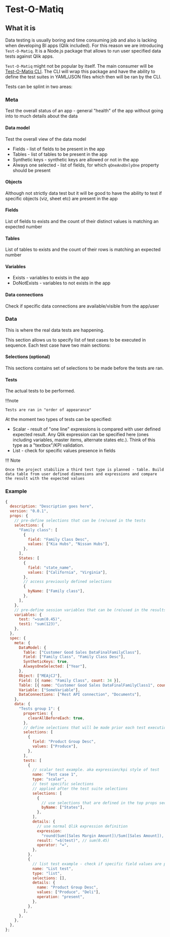 # Test-O-Matiq

## What it is

Data testing is usually boring and time consuming job and also is lacking when developing BI apps (Qlik included). For this reason we are introducing `Test-O-Matiq`. It is a Node.js package that allows to run user specified data tests against Qlik apps.

`Test-O-Matiq` might not be popular by itself. The main consumer will be [Test-O-Matiq CLI](../test-o-matiq-cli/index.md). The CLI will wrap this package and have the ability to define the test suites in YAML/JSON files which then will be ran by the CLI.

Tests can be splint in two areas:

### Meta

Test the overall status of an app - general "health" of the app without going into to much details about the data

#### Data model

Test the overall view of the data model

- Fields - list of fields to be present in the app
- Tables - list of tables to be present in the app
- Synthetic keys - synthetic keys are allowed or not in the app
- Always one selected - list of fields, for which `qOneAndOnlyOne` property should be present

#### Objects

Although not strictly data test but it will be good to have the ability to test if specific objects (viz, sheet etc) are present in the app

#### Fields

List of fields to exists and the count of their distinct values is matching an expected number

#### Tables

List of tables to exists and the count of their rows is matching an expected number

#### Variables

- Exists - variables to exists in the app
- DoNotExists - variables to not exists in the app

#### Data connections

Check if specific data connections are available/visible from the app/user

### Data

This is where the real data tests are happening.

This section allows us to specify list of test cases to be executed in sequence. Each test case have two main sections:

#### Selections (optional)

This sections contains set of selections to be made before the tests are ran.

#### Tests

The actual tests to be performed.

!!!note

    Tests are ran in "order of appearance"

At the moment two types of tests can be specified:

- Scalar - result of "one line" expressions is compared with user defined expected result. Any Qlik expression can be specified here (ones including variables, master items, alternate states etc.). Think of this type as a "textbox"/KPI validation.
- List - check for specific values presence in fields

!!! Note

    Once the project stabilize a third test type is planned - table. Build data table from user defined dimensions and expressions and compare the result with the expected values

### Example

```js
{
  description: "Description goes here",
  version: "0.0.1",
  props: {
    // pre-define selections that can be (re)used in the tests
    selections: {
      "Family class": [
        {
          field: "Family Class Desc",
          values: ["Kia Hubs", "Nissan Hubs"],
        },
      ],
      States: [
        {
          field: "state_name",
          values: ["California", "Virginia"],
        },
        // access previously defined selections
        {
          byName: ["Family class"],
        },
      ],
    },
    // pre-define session variables that can be (re)used in the results
    variables: {
      test: "=sum(0.45)",
      test1: "sum(123)",
    },
  },
  spec: {
    meta: {
      DataModel: {
        Table: ["Customer Good Sales DataFinalFamilyClass"],
        Field: ["Family Class", "Family Class Desc"],
        SyntheticKeys: true,
        AlwaysOneSelected: ["Year"],
      },
      Object: ["MEAjCJ"],
      Field: [{ name: "Family Class", count: 34 }],
      Table: [{ name: "Customer Good Sales DataFinalFamilyClass1", count: 33 }],
      Variable: ["SomeVariable"],
      DataConnections: ["Rest API connection", "Documents"],
    },
    data: {
      "Tests group 1": {
        properties: {
          clearAllBeforeEach: true,
        },
        // define selections that will be made prior each test execution
        selections: [
          {
            field: "Product Group Desc",
            values: ["Produce"],
          },
        ],
        tests: [
          {
            // scalar test example. aka expression/kpi style of test
            name: "Test case 1",
            type: "scalar",
            // test specific selections
            // applied after the test suite selections
            selections: [
              {
                // use selections that are defined in the top props section
                byName: ["States"],
              },
            ],
            details: {
              // use normal Qlik expression definition
              expression:
                "round(Sum([Sales Margin Amount])/Sum([Sales Amount]), 0.01)",
              result: "=$(test)", // sum(0.45)
              operator: "=",
            },
          },
          {
            // list test example - check if specific field values are present
            name: "List test",
            type: "list",
            selections: [],
            details: {
              name: "Product Group Desc",
              values: ["Produce", "Deli"],
              operation: "present",
            },
          },
        ],
      },
    },
  },
};
```
